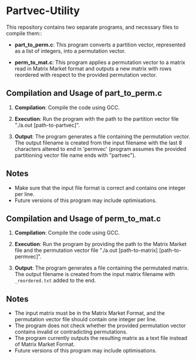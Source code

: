 # Partvec-Utility

This repository contains two separate programs, and necessary files to compile them::


- **part_to_perm.c**: This program converts a partition vector, represented as a list of integers, into a permutation vector.

- **perm_to_mat.c**: This program applies a permutation vector to a matrix read in Matrix Market format and outputs a new matrix with rows reordered with respect to the provided permutation vector.

## Compilation and Usage of part_to_perm.c

1. **Compilation**: Compile the code using GCC.

2. **Execution**: Run the program with the path to the partition vector file "./a.out [path-to-partvec]".

3. **Output**: The program generates a file containing the permutation vector. The output filename is created from the input filename with the last 8 characters altered to end in 'permvec' (program assumes the provided partitioning vector file name ends with "partvec"). 

## Notes
- Make sure that the input file format is correct and contains one integer per line.
- Future versions of this program may include optimisations.



## Compilation and Usage of perm_to_mat.c

1. **Compilation**: Compile the code using GCC.


2. **Execution**: Run the program by providing the path to the Matrix Market file and the permutation vector file "./a.out [path-to-matrix] [path-to-permvec]".

3. **Output**: The program generates a file containing the permutated matrix. The output filename is created from the input matrix filename with `_reordered.txt` added to the end. 

## Notes

- The input matrix must be in the Matrix Market Format, and the permutation vector file should contain one integer per line.
- The program does not check whether the provided permutation vector contains invalid or contradicting permutations.
- The program currently outputs the resulting matrix as a text file instead of Matrix Market Format.
- Future versions of this program may include optimisations.

